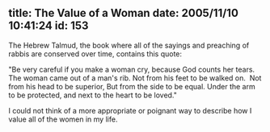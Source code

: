 title: The Value of a Woman
date: 2005/11/10 10:41:24
id: 153
---
The Hebrew Talmud, the book where all of the sayings and preaching of rabbis are conserved over time, contains this quote:

"Be very careful if you make a woman cry, because God counts her tears.  The woman came out of a man's rib. Not from his feet to be walked on.  Not from his head to be superior, But from the side to be equal. Under the arm to be protected, and next to the heart to be loved."

I could not think of a more appropriate or poignant way to describe how I value all of the women in my life.

